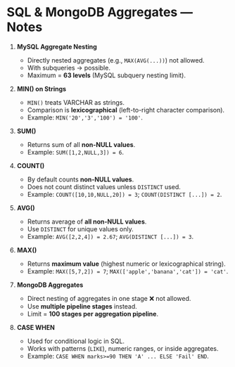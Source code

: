 # SQL & MongoDB Aggregates — Notes

1. **MySQL Aggregate Nesting**  
   - Directly nested aggregates (e.g., `MAX(AVG(...))`) not allowed.  
   - With subqueries → possible.  
   - Maximum = **63 levels** (MySQL subquery nesting limit).  

2. **MIN() on Strings**  
   - `MIN()` treats VARCHAR as strings.  
   - Comparison is **lexicographical** (left-to-right character comparison).  
   - Example: `MIN('20','3','100') = '100'`.  

3. **SUM()**  
   - Returns sum of all **non-NULL values**.  
   - Example: `SUM([1,2,NULL,3]) = 6`.  

4. **COUNT()**  
   - By default counts **non-NULL values**.  
   - Does not count distinct values unless `DISTINCT` used.  
   - Example: `COUNT([10,10,NULL,20]) = 3`; `COUNT(DISTINCT [...]) = 2`.  

5. **AVG()**  
   - Returns average of **all non-NULL values**.  
   - Use `DISTINCT` for unique values only.  
   - Example: `AVG([2,2,4]) = 2.67`; `AVG(DISTINCT [...]) = 3`.  

6. **MAX()**  
   - Returns **maximum value** (highest numeric or lexicographical string).  
   - Example: `MAX([5,7,2]) = 7`; `MAX(['apple','banana','cat']) = 'cat'`.  

7. **MongoDB Aggregates**  
   - Direct nesting of aggregates in one stage ❌ not allowed.  
   - Use **multiple pipeline stages** instead.  
   - Limit = **100 stages per aggregation pipeline**.  

8. **CASE WHEN**  
   - Used for conditional logic in SQL.  
   - Works with patterns (`LIKE`), numeric ranges, or inside aggregates.  
   - Example: `CASE WHEN marks>=90 THEN 'A' ... ELSE 'Fail' END`.  
